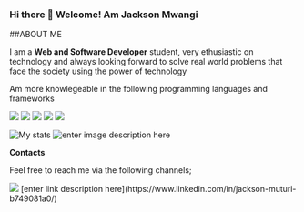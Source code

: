 ### Hi there 👋 Welcome! Am Jackson Mwangi

##ABOUT ME

I am a **Web and Software Developer** student, very ethusiastic on technology and always looking forward to solve real world problems that face the society using the power of technology

Am more knowlegeable in the following programming languages and frameworks

<img src="https://img.shields.io/badge/-Javascript-yellow?logo=Javascript&logoColor=fff">  <img src="https://img.shields.io/badge/-HTML-e34f26?logo=Html5&logoColor=fff">  <img src="https://img.shields.io/badge/CSS%203-1572B6?logo=CSS3#&logoColor=fff"> <img src="https://img.shields.io/badge/-BOOSTRAP%205-whitesmoke?logo=Bootstrap#&logoColor=fff">  <img src="https://img.shields.io/badge/-PYTHON-white?logo=Python#&logoColor=fff">

![My stats](https://github-readme-stats.vercel.app/api?username=jason2000-cpu&&show_icons=true&title_color=ffffff&icon_color=bb2acf&text_color=daf7dc&bg_color=151515)
![enter image description here](https://camo.githubusercontent.com/80a8e5c29e762e1b3d7522f13a806c1f05bb0231ab3113e9cc53c7866c123fc5/68747470733a2f2f6769746875622d726561646d652d73746174732e76657263656c2e6170702f6170692f746f702d6c616e67732f3f757365726e616d653d626f6e66616365323231266c61796f75743d636f6d70616374266c616e67735f636f756e743d37267468656d653d6e6f7264)

**Contacts**

Feel free to reach me via the following channels;

<link href="https://www.linkedin.com/in/jackson-muturi-b749081a0/"><img src="https://img.shields.io/badge/LinkedIn-blue?logo=LinkedIn#&logoColor=fff"></link>
[enter link description here](https://www.linkedin.com/in/jackson-muturi-b749081a0/)
